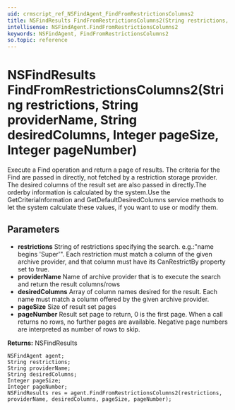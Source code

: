 ```yaml
---
uid: crmscript_ref_NSFindAgent_FindFromRestrictionsColumns2
title: NSFindResults FindFromRestrictionsColumns2(String restrictions, String providerName, String desiredColumns, Integer pageSize, Integer pageNumber)
intellisense: NSFindAgent.FindFromRestrictionsColumns2
keywords: NSFindAgent, FindFromRestrictionsColumns2
so.topic: reference
---
```


# NSFindResults FindFromRestrictionsColumns2(String restrictions, String providerName, String desiredColumns, Integer pageSize, Integer pageNumber)

Execute a Find operation and return a page of results. <para/>The criteria for the Find are passed in directly, not fetched by a restriction storage provider. <para/>The desired columns of the result set are also passed in directly.<para/>The orderby information is calculated by the system.<para/>Use the GetCriteriaInformation and GetDefaultDesiredColumns service methods to let the system calculate these values, if you want to use or modify them.

## Parameters

* **restrictions** String of restrictions specifying the search. e.g.:"name begins 'Super'". Each restriction must match a column of the  given archive provider, and that column must have its CanRestrictBy property set to true.
* **providerName** Name of archive provider that is to execute the search and return the result columns/rows
* **desiredColumns** Array of column names desired for the result. Each name must match a column offered by the given archive provider.
* **pageSize** Size of result set pages
* **pageNumber** Result set page to return, 0 is the first page. When a call returns no rows, no further pages are available. Negative page numbers are interpreted as number of rows to skip.

**Returns:** NSFindResults

```crmscript
NSFindAgent agent;
String restrictions;
String providerName;
String desiredColumns;
Integer pageSize;
Integer pageNumber;
NSFindResults res = agent.FindFromRestrictionsColumns2(restrictions, providerName, desiredColumns, pageSize, pageNumber);
```

